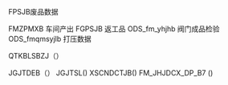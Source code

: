 FPSJB废品数据

FMZPMXB 车间产出
FGPSJB 返工品
ODS_fm_yhjhb 阀门成品检验
ODS_fmqmsyjlb 打压数据


QTKBLSBZJ（）

JGJTDEB（）
JGJTSL()
XSCNDCTJB()
FM_JHJDCX_DP_B7 ()